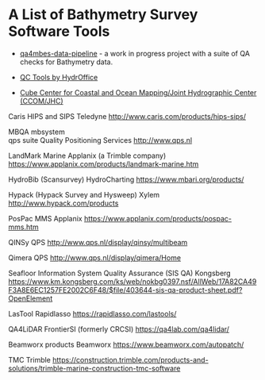 # A List of Bathymetry Survey Software Tools

* [qa4mbes-data-pipeline](https://github.com/crc-si/qa4mbes-data-pipeline) - a work in progress project with a suite of QA checks for Bathymetry data.
* [QC Tools by	HydrOffice](https://www.hydroffice.org/qctools)


* [Cube	Center for Coastal and Ocean Mapping/Joint Hydrographic Center (CCOM/JHC)](http://ccom.unh.edu/theme/data-processing/cube)

Caris HIPS and SIPS	Teledyne	http://www.caris.com/products/hips-sips/

MBQA	mbsystem	
qps suite	Quality Positioning Services	http://www.qps.nl

LandMark Marine	Applanix (a Trimble company)	https://www.applanix.com/products/landmark-marine.htm

HydroBib (Scansurvey)	HydroCharting	https://www.mbari.org/products/

Hypack (Hypack Survey and Hysweep)	Xylem	http://www.hypack.com/products

PosPac MMS	Applanix	https://www.applanix.com/products/pospac-mms.htm

QINSy	QPS	http://www.qps.nl/display/qinsy/multibeam

Qimera 	QPS	http://www.qps.nl/display/qimera/Home

Seafloor Information System Quality Assurance (SIS QA)	Kongsberg	https://www.km.kongsberg.com/ks/web/nokbg0397.nsf/AllWeb/17A82CA49F3A8E6EC1257FE2002C6F48/$file/403644-sis-qa-product-sheet.pdf?OpenElement

LasTool	Rapidlasso	https://rapidlasso.com/lastools/

QA4LiDAR	FrontierSI (formerly CRCSI)	https://qa4lab.com/qa4lidar/

Beamworx products	Beamworx	https://www.beamworx.com/autopatch/

TMC	Trimble	https://construction.trimble.com/products-and-solutions/trimble-marine-construction-tmc-software



